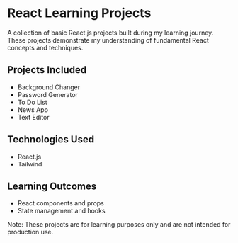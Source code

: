 <body>
	<div>
		<h1>React Learning Projects</h1>
		<p>A collection of basic React.js projects built during my learning journey. These projects demonstrate my understanding of fundamental React concepts and techniques.</p>
	</div>
	<h2>Projects Included</h2>
	<ul>
		<li>Background Changer</li>
		<li>Password Generator</li>
		<li>To Do List</li>
		<li>News App</li>
		<li>Text Editor</li>
		<!-- Add more projects here -->
	</ul>
	<h2>Technologies Used</h2>
	<ul>
		<li>React.js</li>
		<li>Tailwind</li>
		<!-- Add more technologies here -->
	</ul>
	<h2>Learning Outcomes</h2>
	<ul>
		<li>React components and props</li>
		<li>State management and hooks</li>
		<!-- Add more learning outcomes here -->
	</ul>
	<p>Note: These projects are for learning purposes only and are not intended for production use.</p>
</body>
